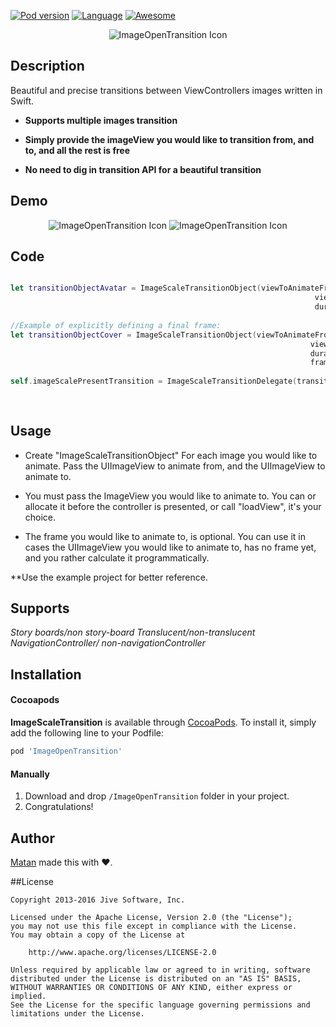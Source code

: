 

[![Pod version](https://img.shields.io/cocoapods/v/ImageOpenTransition.svg?style=flat)](http://cocoadocs.org/docsets/ImageOpenTransition)
[![Language](https://img.shields.io/badge/language-swift-orange.svg?style=flat)](https://developer.apple.com/swift)
[![Awesome](https://cdn.rawgit.com/sindresorhus/awesome/d7305f38d29fed78fa85652e3a63e154dd8e8829/media/badge.svg)](https://github.com/matteocrippa/awesome-swift#animation)

<p align = "center"><img src="https://s31.postimg.org/wc8lnw00r/Icon_Image_Open_Transition_3x.png" alt="ImageOpenTransition Icon"/></p>


## Description
Beautiful and precise transitions between ViewControllers images written in Swift.

* **Supports multiple images transition**

* **Simply provide the imageView you would like to transition from, and to, and all the rest is free** 

* **No need to dig in transition API for a beautiful transition**

## Demo

<p align = "center"><img src="https://media.giphy.com/media/z4Y5tuT7LUISI/giphy.gif" alt="ImageOpenTransition Icon"/>
<img src="https://media.giphy.com/media/P8uMGwNDxsr04/giphy.gif" alt="ImageOpenTransition Icon" /></p>

## Code



```Swift

let transitionObjectAvatar = ImageScaleTransitionObject(viewToAnimateFrom: cell.imgAvater,
                                                                    viewToAnimateTo: vc.imgAvatar,
                                                                    duration: 0.4)
            
//Example of explicitly defining a final frame:
let transitionObjectCover = ImageScaleTransitionObject(viewToAnimateFrom: cell.imgCover,
                                                                   viewToAnimateTo: vc.imgCover,
                                                                   duration: 0.4,
                                                                   frameToAnimateToCover)
            
self.imageScalePresentTransition = ImageScaleTransitionDelegate(transitionObjects: [transitionObjectCover ,transitionObjectAvatar], 
                                                                            usingNavigationController: usingNavigationController, 
                                                                            duration: 0.4)
```

## Usage

* Create "ImageScaleTransitionObject" For each image you would like to animate.
Pass the UIImageView to animate from, and the UIImageView to animate to.


* You must pass the ImageView you would like to animate to. You can or allocate it before the controller is presented,
or call "loadView", it's your choice.

* The frame you would like to animate to, is optional. 
You can use it in cases the UIImageView you would like to animate to, has no frame yet, and you rather calculate it programmatically.

**Use the example project for better reference.

## Supports 

*Story boards/non story-board*
*Translucent/non-translucent*
*NavigationController/ non-navigationController*


## Installation

#### Cocoapods
**ImageScaleTransition** is available through [CocoaPods](http://cocoapods.org). To install
it, simply add the following line to your Podfile:

```ruby
pod 'ImageOpenTransition'
```

#### Manually
1. Download and drop ```/ImageOpenTransition``` folder in your project.  
2. Congratulations!  

## Author

[Matan](https://github.com/mcmatan) made this with ❤️.

##License

```
Copyright 2013-2016 Jive Software, Inc.

Licensed under the Apache License, Version 2.0 (the "License");
you may not use this file except in compliance with the License.
You may obtain a copy of the License at

    http://www.apache.org/licenses/LICENSE-2.0

Unless required by applicable law or agreed to in writing, software
distributed under the License is distributed on an "AS IS" BASIS,
WITHOUT WARRANTIES OR CONDITIONS OF ANY KIND, either express or implied.
See the License for the specific language governing permissions and
limitations under the License.
```
